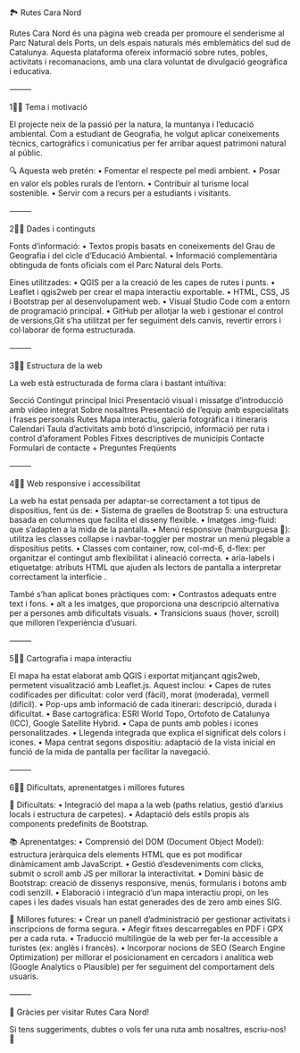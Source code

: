 🏞️ Rutes Cara Nord

Rutes Cara Nord és una pàgina web creada per promoure el senderisme al Parc Natural dels Ports, un dels espais naturals més emblemàtics del sud de Catalunya. Aquesta plataforma ofereix informació sobre rutes, pobles, activitats i recomanacions, amb una clara voluntat de divulgació geogràfica i educativa.

⸻

1⃣⃣ Tema i motivació

El projecte neix de la passió per la natura, la muntanya i l’educació ambiental. Com a estudiant de Geografia, he volgut aplicar coneixements tècnics, cartogràfics i comunicatius per fer arribar aquest patrimoni natural al públic.

🔍 Aquesta web pretén:
	•	Fomentar el respecte pel medi ambient.
	•	Posar en valor els pobles rurals de l’entorn.
	•	Contribuir al turisme local sostenible.
	•	Servir com a recurs per a estudiants i visitants.

⸻

2⃣⃣ Dades i continguts

Fonts d’informació:
	•	Textos propis basats en coneixements del Grau de Geografia i del cicle d’Educació Ambiental.
	•	Informació complementària obtinguda de fonts oficials com el Parc Natural dels Ports.

Eines utilitzades:
	•	QGIS per a la creació de les capes de rutes i punts.
	•	Leaflet i qgis2web per crear el mapa interactiu exportable.
	•	HTML, CSS, JS i Bootstrap per al desenvolupament web.
	•	Visual Studio Code com a entorn de programació principal.
	•	GitHub per allotjar la web i gestionar el control de versions,Git s’ha utilitzat per fer seguiment dels canvis, revertir errors i col·laborar de forma estructurada.

⸻

3⃣⃣ Estructura de la web

La web està estructurada de forma clara i bastant intuïtiva:

Secció	Contingut principal
Inici	Presentació visual i missatge d’introducció amb vídeo integrat
Sobre nosaltres	Presentació de l’equip amb especialitats i frases personals
Rutes	Mapa interactiu, galeria fotogràfica i itineraris
Calendari	Taula d’activitats amb botó d’inscripció, informació per ruta i control d’aforament
Pobles	Fitxes descriptives de municipis 
Contacte	Formulari de contacte + Preguntes Freqüents 

⸻

4⃣⃣ Web responsive i accessibilitat

La web ha estat pensada per adaptar-se correctament a tot tipus de dispositius, fent ús de:
	•	Sistema de graelles de Bootstrap 5: una estructura basada en columnes que facilita el disseny flexible.
	•	Imatges .img-fluid: que s’adapten a la mida de la pantalla.
	•	Menú responsive (hamburguesa 🍔): utilitza les classes collapse i navbar-toggler per mostrar un menú plegable a dispositius petits.
	•	Classes com container, row, col-md-6, d-flex: per organitzar el contingut amb flexibilitat i alineació correcta.
	•	aria-labels i etiquetatge: atributs HTML que ajuden als lectors de pantalla a interpretar correctament la interfície .

També s’han aplicat bones pràctiques com:
	•	Contrastos adequats entre text i fons.
	•	alt a les imatges, que proporciona una descripció alternativa per a persones amb dificultats visuals.
	•	Transicions suaus (hover, scroll) que milloren l’experiència d’usuari.

⸻

5⃣⃣ Cartografia i mapa interactiu

El mapa ha estat elaborat amb QGIS i exportat mitjançant qgis2web, permetent visualització amb Leaflet.js. Aquest inclou:
	•	Capes de rutes codificades per dificultat: color verd (fàcil), morat (moderada), vermell (difícil).
	•	Pop-ups amb informació de cada itinerari: descripció, durada i dificultat.
	•	Base cartogràfica: ESRI World Topo, Ortofoto de Catalunya (ICC), Google Satellite Hybrid.
	•	Capa de punts amb pobles i icones personalitzades.
	•	Llegenda integrada que explica el significat dels colors i icones.
	•	Mapa centrat segons dispositiu: adaptació de la vista inicial en funció de la mida de pantalla per facilitar la navegació.

⸻

6⃣⃣ Dificultats, aprenentatges i millores futures

🔧 Dificultats:
	•	Integració del mapa a la web (paths relatius, gestió d’arxius locals i estructura de carpetes).
	•	Adaptació dels estils propis als components predefinits de Bootstrap.

📚 Aprenentatges:
	•	Comprensió del DOM (Document Object Model): estructura jeràrquica dels elements HTML que es pot modificar dinàmicament amb JavaScript.
	•	Gestió d’esdeveniments com clicks, submit o scroll amb JS per millorar la interactivitat.
	•	Domini bàsic de Bootstrap: creació de dissenys responsive, menús, formularis i botons amb codi senzill.
	•	Elaboració i integració d’un mapa interactiu propi, on les capes i les dades visuals han estat generades des de zero amb eines SIG.

🚀 Millores futures:
	•	Crear un panell d’administració per gestionar activitats i inscripcions de forma segura.
	•	Afegir fitxes descarregables en PDF i GPX per a cada ruta.
	•	Traducció multilingüe de la web per fer-la accessible a turistes (ex: anglès i francès).
	•	Incorporar nocions de SEO (Search Engine Optimization) per millorar el posicionament en cercadors i analítica web (Google Analytics o Plausible) per fer seguiment del comportament dels usuaris.

⸻

🙌 Gràcies per visitar Rutes Cara Nord!

Si tens suggeriments, dubtes o vols fer una ruta amb nosaltres, escriu-nos! 📩